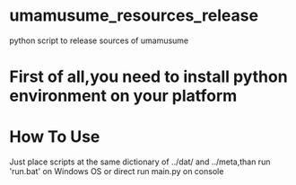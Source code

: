 # umamusume_resources_release
python script to release sources of umamusume
# First of all,you need to install python environment on your platform
# How To Use
Just place scripts at the same dictionary of ../dat/ and ../meta,than run 'run.bat' on Windows OS or direct run main.py on console
